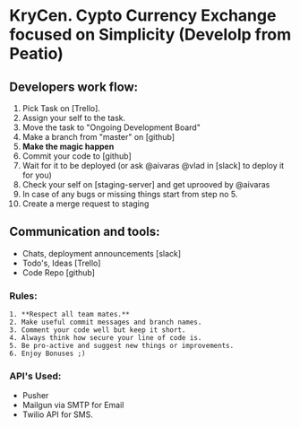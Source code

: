 # KryCen. Cypto Currency Exchange focused on Simplicity (Develolp from Peatio)

## Developers work flow:

1.  Pick Task on [Trello]. 
2. Assign your self to the task.
3. Move the task to "Ongoing Development Board"
4. Make a branch from "master" on [github]
5. **Make the magic happen**
6. Commit your code to [github]
7. Wait for it to be deployed (or ask @aivaras @vlad in [slack] to deploy it for you)
8. Check your self on [staging-server] and get uprooved by @aivaras
9. In case of any bugs or missing things start from step no 5.
10. Create a merge request to staging

## Communication and tools:
- Chats, deployment announcements [slack]
- Todo's, Ideas [Trello]
- Code Repo [github]

### Rules:

    1. **Respect all team mates.**
    2. Make useful commit messages and branch names.
    3. Comment your code well but keep it short.
    4. Always think how secure your line of code is.
    5. Be pro-active and suggest new things or improvements.
    6. Enjoy Bonuses ;)
    
### API's Used:
 - Pusher
 - Mailgun via SMTP for Email
 - Twilio API for SMS.
